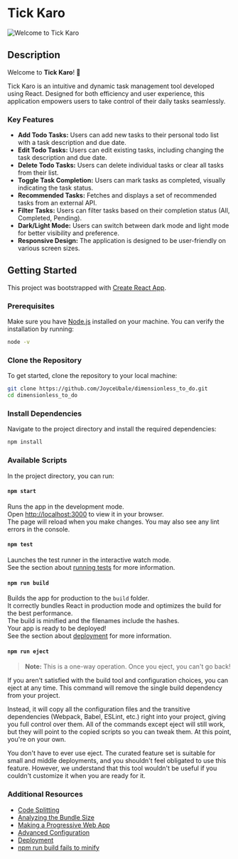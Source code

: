 # Tick Karo

![Welcome to Tick Karo](https://tickkaro.netlify.app)

## Description

Welcome to **Tick Karo**! 👋

Tick Karo is an intuitive and dynamic task management tool developed using React. Designed for both efficiency and user experience, this application empowers users to take control of their daily tasks seamlessly.

### Key Features

- **Add Todo Tasks:** Users can add new tasks to their personal todo list with a task description and due date.
- **Edit Todo Tasks:** Users can edit existing tasks, including changing the task description and due date.
- **Delete Todo Tasks:** Users can delete individual tasks or clear all tasks from their list.
- **Toggle Task Completion:** Users can mark tasks as completed, visually indicating the task status.
- **Recommended Tasks:** Fetches and displays a set of recommended tasks from an external API.
- **Filter Tasks:** Users can filter tasks based on their completion status (All, Completed, Pending).
- **Dark/Light Mode:** Users can switch between dark mode and light mode for better visibility and preference.
- **Responsive Design:** The application is designed to be user-friendly on various screen sizes.

## Getting Started

This project was bootstrapped with [Create React App](https://github.com/facebook/create-react-app).

### Prerequisites

Make sure you have [Node.js](https://nodejs.org/) installed on your machine. You can verify the installation by running:

```bash
node -v
```

### Clone the Repository

To get started, clone the repository to your local machine:

```bash
git clone https://github.com/JoyceUbale/dimensionless_to_do.git
cd dimensionless_to_do
```

### Install Dependencies

Navigate to the project directory and install the required dependencies:

```bash
npm install
```

### Available Scripts

In the project directory, you can run:

#### `npm start`

Runs the app in the development mode.  
Open [http://localhost:3000](http://localhost:3000) to view it in your browser.  
The page will reload when you make changes. You may also see any lint errors in the console.

#### `npm test`

Launches the test runner in the interactive watch mode.  
See the section about [running tests](https://create-react-app.dev/docs/running-tests/) for more information.

#### `npm run build`

Builds the app for production to the `build` folder.  
It correctly bundles React in production mode and optimizes the build for the best performance.  
The build is minified and the filenames include the hashes.  
Your app is ready to be deployed!  
See the section about [deployment](https://create-react-app.dev/docs/deployment/) for more information.

#### `npm run eject`

> **Note:** This is a one-way operation. Once you eject, you can't go back!

If you aren't satisfied with the build tool and configuration choices, you can eject at any time. This command will remove the single build dependency from your project.

Instead, it will copy all the configuration files and the transitive dependencies (Webpack, Babel, ESLint, etc.) right into your project, giving you full control over them. All of the commands except eject will still work, but they will point to the copied scripts so you can tweak them. At this point, you're on your own.

You don't have to ever use eject. The curated feature set is suitable for small and middle deployments, and you shouldn't feel obligated to use this feature. However, we understand that this tool wouldn't be useful if you couldn't customize it when you are ready for it.

### Additional Resources

- [Code Splitting](https://facebook.github.io/create-react-app/docs/code-splitting)
- [Analyzing the Bundle Size](https://facebook.github.io/create-react-app/docs/analyzing-the-bundle-size)
- [Making a Progressive Web App](https://facebook.github.io/create-react-app/docs/making-a-progressive-web-app)
- [Advanced Configuration](https://facebook.github.io/create-react-app/docs/advanced-configuration)
- [Deployment](https://facebook.github.io/create-react-app/docs/deployment)
- [npm run build fails to minify](https://facebook.github.io/create-react-app/docs/troubleshooting#npm-run-build-fails-to-minify)
